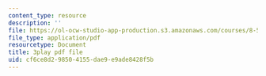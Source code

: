 ```yaml
---
content_type: resource
description: ''
file: https://ol-ocw-studio-app-production.s3.amazonaws.com/courses/8-591j-systems-biology-fall-2014/cf6ce8d298504155dae9e9ade8428f5b_dP4NQIpUH6w.pdf
file_type: application/pdf
resourcetype: Document
title: 3play pdf file
uid: cf6ce8d2-9850-4155-dae9-e9ade8428f5b
---
```

